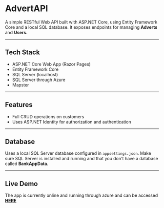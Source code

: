# AdvertAPI
A simple RESTful Web API built with ASP.NET Core, using Entity Framework Core and a local SQL database. It exposes endpoints for managing **Adverts** and **Users**.

---

## Tech Stack

- ASP.NET Core Web App (Razor Pages)
- Entity Framework Core
- SQL Server (localhost)
- SQL Server through Azure
- Mapster

---

## Features

- Full CRUD operations on customers
- Uses ASP.NET Identity for authorization and authentication

---

## Database

Uses a local SQL Server database configured in `appsettings.json`. Make sure SQL Server is installed and running and that you don't have a database called **BankAppData**.

---

## Live Demo

The app is currently online and running through azure and can be accessed [**HERE**](https://secureden.azurewebsites.net)
